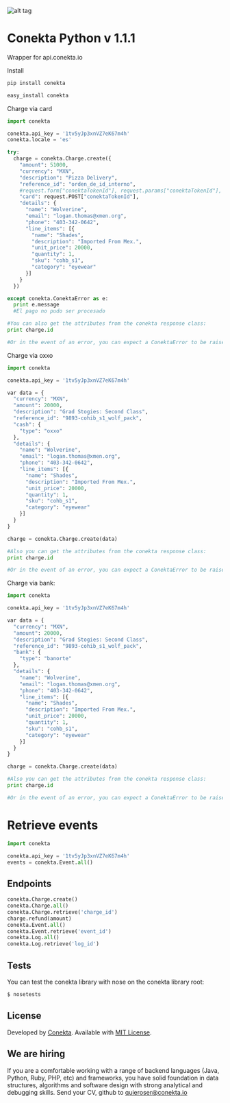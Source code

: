 ![alt tag](https://raw.github.com/conekta/conekta-python/master/readme_files/cover.png)

Conekta Python v 1.1.1
======================

Wrapper for api.conekta.io

Install

```sh
pip install conekta
```

```sh
easy_install conekta
```

Charge via card

```python
import conekta

conekta.api_key = '1tv5yJp3xnVZ7eK67m4h'
conekta.locale = 'es'

try:
  charge = conekta.Charge.create({
    "amount": 51000,
    "currency": "MXN",
    "description": "Pizza Delivery",
    "reference_id": "orden_de_id_interno",
    #request.form["conektaTokenId"], request.params["conektaTokenId"], "tok_a4Ff0dD2xYZZq82d9"
    "card": request.POST["conektaTokenId"],
    "details": {
      "name": "Wolverine",
      "email": "logan.thomas@xmen.org",
      "phone": "403-342-0642",
      "line_items": [{
        "name": "Shades",
        "description": "Imported From Mex.",
        "unit_price": 20000,
        "quantity": 1,
        "sku": "cohb_s1",
        "category": "eyewear"
      }]
    }
  })

except conekta.ConektaError as e:
  print e.message 
  #El pago no pudo ser procesado

#You can also get the attributes from the conekta response class:
print charge.id

#Or in the event of an error, you can expect a ConektaError to be raised
```

Charge via oxxo

```python
import conekta

conekta.api_key = '1tv5yJp3xnVZ7eK67m4h'

var data = {
  "currency": "MXN",
  "amount": 20000,
  "description": "Grad Stogies: Second Class",
  "reference_id": "9893-cohib_s1_wolf_pack",
  "cash": {
    "type": "oxxo"
  },
  "details": {
    "name": "Wolverine",
    "email": "logan.thomas@xmen.org",
    "phone": "403-342-0642",
    "line_items": [{
      "name": "Shades",
      "description": "Imported From Mex.",
      "unit_price": 20000,
      "quantity": 1,
      "sku": "cohb_s1",
      "category": "eyewear"
    }]
  }
}

charge = conekta.Charge.create(data)

#Also you can get the attributes from the conekta response class:
print charge.id

#Or in the event of an error, you can expect a ConektaError to be raised
```

Charge via bank:

```python
import conekta

conekta.api_key = '1tv5yJp3xnVZ7eK67m4h'

var data = {
  "currency": "MXN",
  "amount": 20000,
  "description": "Grad Stogies: Second Class",
  "reference_id": "9893-cohib_s1_wolf_pack",
  "bank": {
    "type": "banorte"
  },
  "details": {
    "name": "Wolverine",
    "email": "logan.thomas@xmen.org",
    "phone": "403-342-0642",
    "line_items": [{
      "name": "Shades",
      "description": "Imported From Mex.",
      "unit_price": 20000,
      "quantity": 1,
      "sku": "cohb_s1",
      "category": "eyewear"
    }]
  }
}

charge = conekta.Charge.create(data)

#Also you can get the attributes from the conekta response class:
print charge.id

#Or in the event of an error, you can expect a ConektaError to be raised
```

# Retrieve events

```python
import conekta

conekta.api_key = '1tv5yJp3xnVZ7eK67m4h'
events = conekta.Event.all()
```

## Endpoints

```python
conekta.Charge.create()
conekta.Charge.all()
conekta.Charge.retrieve('charge_id')
charge.refund(amount)
conekta.Event.all()
conekta.Event.retrieve('event_id')
conekta.Log.all()
conekta.Log.retrieve('log_id')
```

## Tests

You can test the conekta library with nose on the conekta library root:

```sh
$ nosetests
```

License
-------
Developed by [Conekta](https://www.conekta.io). Available with [MIT License](LICENSE).

We are hiring
-------------

If you are a comfortable working with a range of backend languages (Java, Python, Ruby, PHP, etc) and frameworks, you have solid foundation in data structures, algorithms and software design with strong analytical and debugging skills. 
Send your CV, github to quieroser@conekta.io

